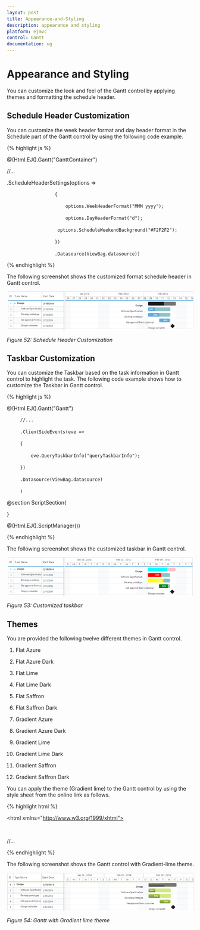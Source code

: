 ```yaml
---
layout: post
title: Appearance-and-Styling
description: appearance and styling
platform: ejmvc
control: Gantt
documentation: ug
---
```


# Appearance and Styling

You can customize the look and feel of the Gantt control by applying themes and formatting the schedule header.

## Schedule Header Customization

You can customize the week header format and day header format in the Schedule part of the Gantt control by using the following code example.





{% highlight js %}



@(Html.EJ().Gantt("GanttContainer")

//...

.ScheduleHeaderSettings(options => 

                      {

                          options.WeekHeaderFormat("MMM yyyy"); 

                          options.DayHeaderFormat("d"); 

                       options.ScheduleWeekendBackground("#F2F2F2");

                      })

                      .Datasource(ViewBag.datasource))



{% endhighlight %}





The following screenshot shows the customized format schedule header in Gantt control.



![](Appearance-and-Styling_images/Appearance-and-Styling_img1.png)

_Figure 52: Schedule Header Customization_


## Taskbar Customization

You can customize the Taskbar based on the task information in Gantt control to highlight the task. The following code example shows how to customize the Taskbar in Gantt control.





{% highlight js %}



@(Html.EJ().Gantt("Gantt")

         //...

         .ClientSideEvents(eve =>

         {

             eve.QueryTaskbarInfo("queryTaskbarInfo");

         })

         .Datasource(ViewBag.datasource)

         )



@section ScriptSection{

   <script type="text/javascript">

       function queryTaskbarInfo(args) {

           if (args.data.level === 0) {

               args.parentTaskbarBackground = "pink";

               args.parentProgressbarBackground = "cyan";

           } else {

               if (args.data.status == "60") {

                   args.progressbarBackground = "red";

               } else if (args.data.status == "70") {

                   args.progressbarBackground = "yellow";

               } else if (args.data.status == "80") {

                   args.progressbarBackground = "green";

               }

       }

}

     </script>

}

@(Html.EJ().ScriptManager())





{% endhighlight %}





The following screenshot shows the customized taskbar in Gantt control.



![](Appearance-and-Styling_images/Appearance-and-Styling_img2.png)

_Figure 53: Customized taskbar_

## Themes

 You are provided the following twelve different themes in Gantt control.

1. Flat Azure                           

2. Flat Azure Dark                  

3. Flat Lime                             

4. Flat Lime Dark                   

5. Flat Saffron                        

6. Flat Saffron Dark

7. Gradient Azure

8. Gradient Azure Dark

9. Gradient Lime

10. Gradient Lime Dark

11. Gradient Saffron

12. Gradient Saffron Dark

You can apply the theme (Gradient lime) to the Gantt control by using the style sheet from the online link as follows.



{% highlight html %}

<!DOCTYPE html>



<html xmlns="http://www.w3.org/1999/xhtml">

<head>

<title>Getting Started with Gantt Control for JavaScript</title>

<!-- style sheet for default theme(gradient lime) -->

<link href="http://cdn.syncfusion.com/13.1.0.21/js/web/flat-azure/ej.web.all.min.css" rel="stylesheet" /> 

//…



</html>



{% endhighlight %}



The following screenshot shows the Gantt control with Gradient-lime theme.

![](Appearance-and-Styling_images/Appearance-and-Styling_img3.png)

_Figure 54: Gantt with Gradient lime theme_

